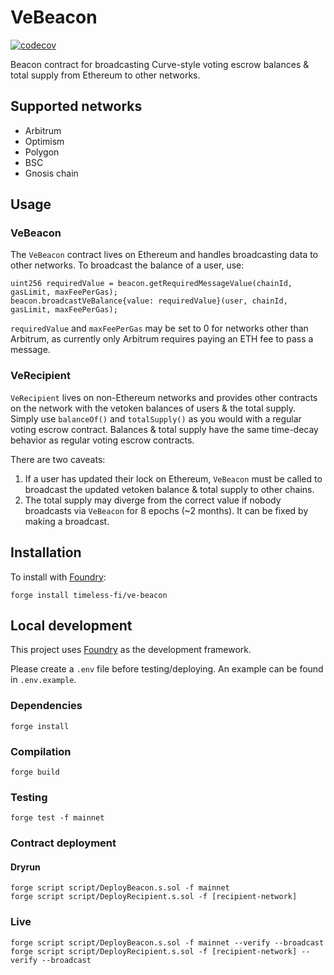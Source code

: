 # VeBeacon

[![codecov](https://codecov.io/gh/timeless-fi/ve-beacon/branch/main/graph/badge.svg?token=VME1VE3HXH)](https://codecov.io/gh/timeless-fi/ve-beacon)

Beacon contract for broadcasting Curve-style voting escrow balances & total supply from Ethereum to other networks.

## Supported networks

- Arbitrum
- Optimism
- Polygon
- BSC
- Gnosis chain

## Usage

### VeBeacon

The `VeBeacon` contract lives on Ethereum and handles broadcasting data to other networks. To broadcast the balance of a user, use:

```solidity
uint256 requiredValue = beacon.getRequiredMessageValue(chainId, gasLimit, maxFeePerGas);
beacon.broadcastVeBalance{value: requiredValue}(user, chainId, gasLimit, maxFeePerGas);
```

`requiredValue` and `maxFeePerGas` may be set to 0 for networks other than Arbitrum, as currently only Arbitrum requires paying an ETH fee to pass a message.

### VeRecipient

`VeRecipient` lives on non-Ethereum networks and provides other contracts on the network with the vetoken balances of users & the total supply. Simply use `balanceOf()` and `totalSupply()` as you would with a regular voting escrow contract. Balances & total supply have the same time-decay behavior as regular voting escrow contracts.

There are two caveats:

1. If a user has updated their lock on Ethereum, `VeBeacon` must be called to broadcast the updated vetoken balance & total supply to other chains.
2. The total supply may diverge from the correct value if nobody broadcasts via `VeBeacon` for 8 epochs (~2 months). It can be fixed by making a broadcast.

## Installation

To install with [Foundry](https://github.com/gakonst/foundry):

```
forge install timeless-fi/ve-beacon
```

## Local development

This project uses [Foundry](https://github.com/gakonst/foundry) as the development framework.

Please create a `.env` file before testing/deploying. An example can be found in `.env.example`.

### Dependencies

```
forge install
```

### Compilation

```
forge build
```

### Testing

```
forge test -f mainnet
```

### Contract deployment

#### Dryrun

```
forge script script/DeployBeacon.s.sol -f mainnet
forge script script/DeployRecipient.s.sol -f [recipient-network]
```

### Live

```
forge script script/DeployBeacon.s.sol -f mainnet --verify --broadcast
forge script script/DeployRecipient.s.sol -f [recipient-network] --verify --broadcast
```
